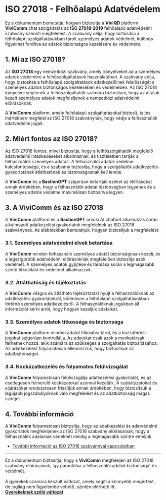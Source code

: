 # ISO 27018 - Felhőalapú Adatvédelem

Ez a dokumentum bemutatja, hogyan biztosítja a **ViviQD** platform **ViviComm** chat szolgáltatás az **ISO 27018:2019** felhőalapú adatvédelmi szabvány szerinti megfelelést. A szabvány célja, hogy biztosítsa a felhőalapú szolgáltatásokban tárolt személyes adatok védelmét, különös figyelmet fordítva az adatok biztonságos kezelésére és védelmére.

## 1. Mi az ISO 27018?

Az **ISO 27018** egy nemzetközi szabvány, amely irányelveket ad a személyes adatok védelmére a felhőszolgáltatások használatában. A szabvány célja, hogy biztosítsa a felhőalapú szolgáltatások adatkezelőinek felelősségét a személyes adatok biztonságos kezelésében és védelmében. Az ISO 27018 irányelvei segítenek a felhőszolgáltatók számára biztosítani, hogy az általuk kezelt személyes adatok megfeleljenek a nemzetközi adatvédelmi előírásoknak.

A **ViviComm** platform, amely felhőalapú szolgáltatásokat biztosít, teljes mértékben megfelel az ISO 27018 szabványnak, hogy védje a felhasználók adatvédelmi jogait.

## 2. Miért fontos az ISO 27018?

Az ISO 27018 fontos, mivel biztosítja, hogy a felhőszolgáltatók megfelelő adatvédelmi intézkedéseket alkalmaznak, és tiszteletben tartják a felhasználók személyes adatait. A felhasználói adatok védelme kulcsfontosságú, és a szabvány biztosítja, hogy a szolgáltatók adatkezelési gyakorlatának átláthatónak és biztonságosnak kell lennie.

A **ViviComm** és a **BastionGPT** szigorúan betartják ezeket az előírásokat annak érdekében, hogy a felhasználók adatai biztonságban legyenek és a személyes adatok védelme maximálisan biztosítva legyen.

## 3. A **ViviComm** és az ISO 27018

A **ViviComm** platform és a **BastionGPT** orvosi AI chatbot alkalmazás során alkalmazott adatkezelési gyakorlatok megfelelnek az ISO 27018 szabványnak. Az alábbiakban bemutatjuk, hogyan biztosítjuk a megfelelést:

### **3.1. Személyes adatvédelmi elvek betartása**
A **ViviComm** minden felhasználó személyes adatát biztonságosan kezeli, és a legszigorúbb adatvédelmi előírásoknak megfelelően biztosítja azok védelmét. A személyes adatok gyűjtése és tárolása során a legmagasabb szintű titkosítást és védelmet alkalmazzuk.

### **3.2. Átláthatóság és tájékoztatás**
A **ViviComm** világos és átlátható tájékoztatást nyújt a felhasználóknak az adatkezelési gyakorlatokról, különösen a felhőalapú szolgáltatásokban történő személyes adatkezelésről. A felhasználóknak jogukban áll információt kérni arról, hogy hogyan kezeljük adataikat.

### **3.3. Személyes adatok titkossága és biztonsága**
A **ViviComm** platform minden adatot titkosítva tárol, és a hozzáférési jogokat szigorúan kontrollálja. Az adatokat csak azok a munkatársak férhetnek hozzá, akik számára az szükséges a szolgáltatás biztosításához. Az adatkezelést folyamatosan ellenőrizzük, hogy biztosítsuk az adatbiztonságot.

### **3.4. Kockázatkezelés és folyamatos felülvizsgálat**
A **ViviComm** folyamatosan felülvizsgálja adatkezelési gyakorlatát, és az esetlegesen felmerülő kockázatokat azonnal kezeljük. A szabályzatokat és eljárásokat rendszeresen frissítjük annak érdekében, hogy biztosítsuk a legújabb jogszabályoknak való megfelelést és az adatbiztonság magas szintjét.

## 4. További információ

A **ViviComm** folyamatosan biztosítja, hogy az adatkezelési és adatvédelmi gyakorlatok megfeleljenek az ISO 27018 szabvány előírásainak, hogy a felhasználók adatainak védelmét mindig a legmagasabb szintre emeljük.

- [További információ az ISO 27018 szabvánnyal kapcsolatban](https://www.amnafzar.net/files/1/ISO%2027000/ISO%20IEC%2027018-2019.pdf)

---

Ez a dokumentum biztosítja, hogy a **ViviComm** megfeleljen az ISO 27018 szabvány előírásainak, így garantálva a felhasználói adatok biztonságát és védelmét.
<br/>
<br/>
A gyerekek számára készült változat, amely segíti a könnyebb megértést,<br/> de jogilag nem figyelembe vehető, szintén elérhető itt:  
[**Gyerekeknek szóló változat**](../easy/easy-iso-27018-compliance.md)
